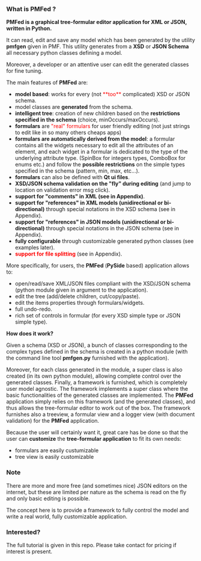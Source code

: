 <h3 id="L1874">What is PMFed ?</h3>

<p><strong>PMFed is a graphical tree-formular editor application for XML or JSON, written in Python.</strong></p>

<p>It can read, edit and save any model which has been generated by the utility <strong>pmfgen</strong> given in PMF.
This utility generates from a <strong>XSD</strong> or <strong>JSON Schema</strong> all necessary python classes defining a model.</p>

<p>Moreover, a developer or an attentive user can edit the generated classes for fine tuning.</p>

<p>The main features of <strong>PMFed</strong> are:</p>
<ul>
  <li><strong>model based</strong>: works for every (not <span style="color:#ff0000">**too**</span> complicated) XSD or
    JSON schema.</li>
  <li>model classes are <strong>generated</strong> from the schema.</li>
  <li><strong>intelligent tree</strong>: creation of new children based on the <strong>restrictions specified in the schema</strong>
  (choice, minOccurs/maxOccurs).</li>
  <li><strong>formulars</strong> are <span style="color:#ff0000">"real" formulars</span> for user friendly editing (not just strings to edit like in so many others cheaps apps)</li>
  <li><strong>formulars are automatically derived from the model</strong>: a formular contains all the widgets
    necessary to edit all the attributes of an element, and each widget in a formular is dedicated to the type of the
    underlying attribute type. (SpinBox for integers types, ComboBox for enums etc.) and follow the <strong>possible
    restrictions</strong> on the simple types specified in the schema (pattern, min, max, etc...).</li>
  <li><strong>formulars</strong> can also be defined with <strong>Qt ui files</strong>.</li>
  <li><strong>XSD/JSON schema validation on the "fly" during editing</strong> (and jump to location on validation error
    msg click).</li>
  <li><strong>support for "comments" in XML (see in Appendix)</strong>.</li>
  <li><strong>support for "references" in XML models (unidirectional or bi-directional)</strong> through special
    notations in the XSD schema (see in Appendix).</li>
  <li><strong>support for "references" in JSON models (unidirectional or bi-directional)</strong> through special
    notations in the JSON schema (see in Appendix).</li>
  <li><strong>fully configurable</strong> through customizable generated python classes (see examples later).</li>
  <li><strong><span style="color:#ff0000">support for file splitting</span></strong> (see in Appendix).</li>
</ul>

<p>More specifically, for users, the <strong>PMFed</strong> (<strong>PySide</strong> based) application allows to:</p>
<ul>
  <li>open/read/save XML/JSON files compliant with the XSD/JSON schema (python module given in argument to the
    application).</li>
  <li>edit the tree (add/delete children, cut/copy/paste).</li>
  <li>edit the items properties through formulars/widgets.</li>
  <li>full undo-redo.</li>
  <li>rich set of controls in formular (for every XSD simple type or JSON simple type).</li>
</ul>

<p><strong>How does it work?</strong></p>

<p>Given a schema (XSD or JSON), a bunch of classes corresponding to the complex types defined in the schema is created
in a python module (with the command line tool <strong>pmfgen.py</strong> furnished with the application).</p>

<p>Moreover, for each class generated in the module, a super class is also created (in its own python module), allowing
complete control over the generated classes. Finally, a framework is furnished, which is completely user model
agnostic. The framework implements a super class where the basic functionalities of the generated classes are
implemented. The <strong>PMFed</strong> application simply relies on this framework (and the generated classes), and
thus allows the tree-formular editor to work out of the box. The framework furnishes also a treeview, a formular view
and a logger view (with document validation) for the <strong>PMFed</strong> application.</p>

<p>Because the user will certainly want it, great care has be done so that the user can <strong>customize</strong> the
<strong>tree-formular application</strong> to fit its own needs:</p>
<ul>
  <li>formulars are easily custumizable</li>
  <li>tree view is easily customizable</li>
</ul>

<h3>Note</h3>
<p>There are more and more free (and sometimes nice) JSON editors on the internet, but these are limited per nature
as the schema is read on the fly and only basic editing is possible.</p>
<p>The concept here is to provide a framework to fully control the model and write a real world, fully customizable application.</p>
  
<h3>Interested?</h3>
<p>The full tutorial is given in this repo. Please take contact for pricing if interest is present.</p>
